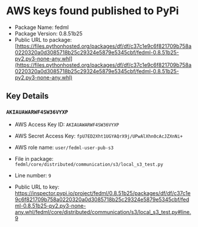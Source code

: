 # AWS keys found published to PyPi

* Package Name: fedml
* Package Version: 0.8.51b25
* Public URL to package: [https://files.pythonhosted.org/packages/df/df/c37c1e9c6f821709b758a0220320a0d3085718b25c29324e5879e5345cbf/fedml-0.8.51b25-py2.py3-none-any.whl](https://files.pythonhosted.org/packages/df/df/c37c1e9c6f821709b758a0220320a0d3085718b25c29324e5879e5345cbf/fedml-0.8.51b25-py2.py3-none-any.whl)

## Key Details

### `AKIAUAWARWF4SW36VYXP`

* AWS Access Key ID: `AKIAUAWARWF4SW36VYXP`
* AWS Secret Access Key: `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` 
* AWS role name: `user/fedml-user-pub-s3`
* File in package: `fedml/core/distributed/communication/s3/local_s3_test.py`
* Line number: `9`

* Public URL to key: https://inspector.pypi.io/project/fedml/0.8.51b25/packages/df/df/c37c1e9c6f821709b758a0220320a0d3085718b25c29324e5879e5345cbf/fedml-0.8.51b25-py2.py3-none-any.whl/fedml/core/distributed/communication/s3/local_s3_test.py#line.9


